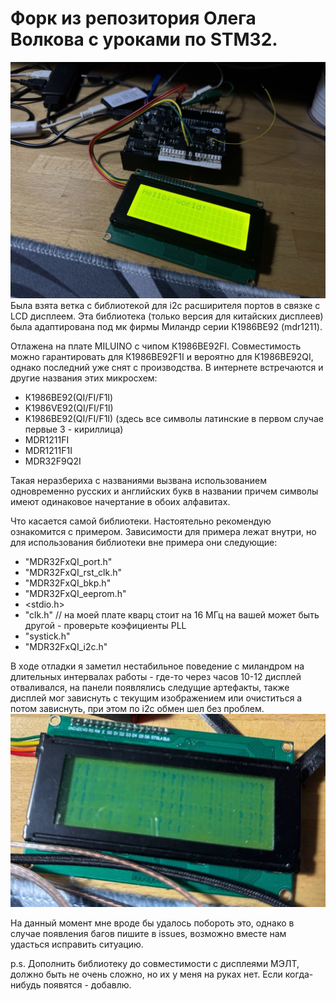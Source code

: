 # Форк из репозитория Олега Волкова с уроками по STM32.
![](img/IMG_6680.DNG)
Былa взятa веткa с библиотекой для i2c расширителя портов в связке с LCD дисплеем. Этa библиотекa (только версия для китайских дисплеев) была адаптированa под мк фирмы Миландр серии К1986ВЕ92 (mdr1211).

Отлажена на плате MILUINO с чипом К1986ВЕ92FI. Совместимость можно гарантировать для К1986ВЕ92F1I и вероятно для К1986ВЕ92QI, однако последний уже снят с производства.
В интернете встречаются и другие названия этих микросхем:

* К1986ВЕ92(QI/FI/F1I)
* K1986VE92(QI/FI/F1I)
* K1986BE92(QI/FI/F1I) (здесь все символы латинские в первом случае первые 3 - кириллица)
* MDR1211FI
* MDR1211F1I
* MDR32F9Q2I
  
Такая неразбериха с названиями вызвана использованием одновременно русских и английских букв в названии причем символы имеют одинаковое начертание в обоих алфавитах.

Что касается самой библиотеки. Настоятельно рекомендую ознакомится с примером.
Зависимости для примера лежат внутри, но для использования библиотеки вне примера они следующие:

* "MDR32FxQI_port.h"
* "MDR32FxQI_rst_clk.h"
* "MDR32FxQI_bkp.h"
* "MDR32FxQI_eeprom.h"
* <stdio.h>
* "clk.h" // на моей плате кварц стоит на 16 МГц на вашей может быть другой - проверьте коэфициенты PLL
* "systick.h"
* "MDR32FxQI_i2c.h"

В ходе отладки я заметил нестабильное поведение с миландром на длительных интервалах работы - где-то через часов 10-12 дисплей отваливался, на панели появлялись следущие артефакты, также дисплей мог зависнуть с текущим изображением или очиститься а потом зависнуть, при этом по i2c обмен шел без проблем. 
![](img/photo_2025-06-23_00-44-06.jpg)

На данный момент мне вроде бы удалось побороть это, однако в случае появления багов пишите в issues, возможно вместе нам удасться исправить ситуацию.

p.s. Дополнить библиотеку до совместимости с дисплеями МЭЛТ, должно быть не очень сложно, но их у меня на руках нет. Если когда-нибудь появятся - добавлю.
